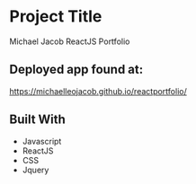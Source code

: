 # Project Title

Michael Jacob ReactJS Portfolio

## Deployed app found at:

https://michaelleojacob.github.io/reactportfolio/

## Built With

- Javascript
- ReactJS
- CSS
- Jquery
